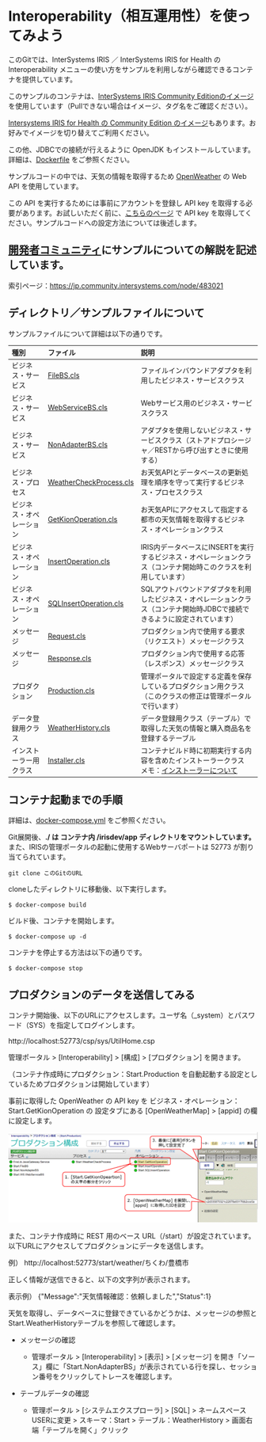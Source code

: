 # Interoperability（相互運用性）を使ってみよう
このGitでは、InterSystems IRIS ／ InterSystems IRIS for Health の Interoperability メニューの使い方をサンプルを利用しながら確認できるコンテナを提供しています。

このサンプルのコンテナは、[InterSystems IRIS Community Editionのイメージ](https://hub.docker.com/_/intersystems-iris-data-platform)を使用しています（Pullできない場合はイメージ、タグ名をご確認ください）。

[Intersystems IRIS for Health の Community Edition のイメージ](https://hub.docker.com/_/intersystems-iris-for-health)もあります。お好みでイメージを切り替えてご利用ください。

この他、JDBCでの接続が行えるように OpenJDK もインストールしています。
詳細は、[Dockerfile](./Dockerfile) をご参照ください。

サンプルコードの中では、天気の情報を取得するため [OpenWeather](https://openweathermap.org/current) の Web API を使用しています。

この API を実行するためには事前にアカウントを登録し API key を取得する必要があります。お試しいただく前に、[こちらのページ](https://home.openweathermap.org/api_keys) で API key を取得してください。サンプルコードへの設定方法については後述します。


## [開発者コミュニティ](https://jp.community.intersystems.com)にサンプルについての解説を記述しています。
索引ページ：https://jp.community.intersystems.com/node/483021



## ディレクトリ／サンプルファイルについて
サンプルファイルについて詳細は以下の通りです。

|種別|ファイル|説明|
|:--|:--|:--|
|ビジネス・サービス|[FileBS.cls](/src/Start/FileBS.cls)|ファイルインバウンドアダプタを利用したビジネス・サービスクラス|
|ビジネス・サービス|[WebServiceBS.cls](/src/Start/WS/WebServiceBS.cls)|Webサービス用のビジネス・サービスクラス|
|ビジネス・サービス|[NonAdapterBS.cls](/src/Start/NonAdapterBS.cls)|アダプタを使用しないビジネス・サービスクラス（ストアドプロシージャ／RESTから呼び出すときに使用する）|
|ビジネス・プロセス|[WeatherCheckProcess.cls](/src/Start/WeatherCheckProcess.cls)|お天気APIとデータベースの更新処理を順序を守って実行するビジネス・プロセスクラス|
|ビジネス・オペレーション|[GetKionOperation.cls](/src/Start/GetKionOperation.cls)|お天気APIにアクセスして指定する都市の天気情報を取得するビジネス・オペレーションクラス|
|ビジネス・オペレーション|[InsertOperation.cls](/src/Start/InsertOperation.cls)|IRIS内データベースにINSERTを実行するビジネス・オペレーションクラス（コンテナ開始時このクラスを利用しています）|
|ビジネス・オペレーション|[SQLInsertOperation.cls](/src/Start/SQLInsertOperation.cls)|SQLアウトバウンドアダプタを利用したビジネス・オペレーションクラス（コンテナ開始時JDBCで接続できるように設定されています）|
|メッセージ|[Request.cls](/src/Start/Request.cls)|プロダクション内で使用する要求（リクエスト）メッセージクラス|
|メッセージ|[Response.cls](/src/Start/Response.cls)|プロダクション内で使用する応答（レスポンス）メッセージクラス|
|プロダクション|[Production.cls](/src/Start/Production.cls)|管理ポータルで設定する定義を保存しているプロダクション用クラス（このクラスの修正は管理ポータルで行います）|
|データ登録用クラス|[WeatherHistory.cls](/src/Start/WeatherHistory.cls)|データ登録用クラス（テーブル）で取得した天気の情報と購入商品名を登録するテーブル|
|インストーラー用クラス|[Installer.cls](/src/Installer.cls)|コンテナビルド時に初期実行する内容を含めたインストーラークラス　メモ：[インストーラーについて](https://docs.intersystems.com/iris20201/csp/docbookj/DocBook.UI.Page.cls?KEY=GCI_manifest)|


## コンテナ起動までの手順
詳細は、[docker-compose.yml](./docker-compose.yml) をご参照ください。

Git展開後、**./ は コンテナ内 /irisdev/app ディレクトリをマウントしています。**
また、IRISの管理ポータルの起動に使用するWebサーバポートは 52773 が割り当てられています。

```
git clone このGitのURL
```
cloneしたディレクトリに移動後、以下実行します。

```
$ docker-compose build
```
ビルド後、コンテナを開始します。
```
$ docker-compose up -d
```
コンテナを停止する方法は以下の通りです。
```
$ docker-compose stop
```

## プロダクションのデータを送信してみる
コンテナ開始後、以下のURLにアクセスします。ユーザ名（_system）とパスワード（SYS）を指定してログインします。

http://localhost:52773/csp/sys/UtilHome.csp

管理ポータル > [Interoperability] > [構成] > [プロダクション] を開きます。

（コンテナ作成時にプロダクション：Start.Production を自動起動する設定としているためプロダクションは開始しています）

事前に取得した OpenWeather の API key を ビジネス・オペレーション：Start.GetKionOperation の 設定タブにある [OpenWeatherMap] > [appid] の欄に設定します。

![appidの設定](/HowToSetAPPID.gif)

また、コンテナ作成時に REST 用のベース URL（/start）が設定されています。
以下URLにアクセスしてプロダクションにデータを送信します。

例）
http://localhost:52773/start/weather/ちくわ/豊橋市

正しく情報が送信できると、以下の文字列が表示されます。

表示例）
{"Message":"天気情報確認：依頼しました","Status":1}

天気を取得し、データベースに登録できているかどうかは、メッセージの参照とStart.WeatherHistoryテーブルを参照して確認します。


- メッセージの確認
    - 管理ポータル > [Interoperability] > [表示] > [メッセージ] を開き「ソース」欄に「Start.NonAdapterBS」が表示されている行を探し、セッション番号をクリックしてトレースを確認します。

- テーブルデータの確認
    - 管理ポータル > [システムエクスプローラ] > [SQL] > ネームスぺースUSERに変更 > スキーマ：Start > テーブル：WeatherHistory > 画面右端「テーブルを開く」クリック